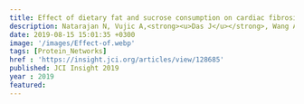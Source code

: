 ```yaml
---
title: Effect of dietary fat and sucrose consumption on cardiac fibrosis in mice and rhesus monkeys
description: Natarajan N, Vujic A,<strong><u>Das J</u></strong>, Wang A, Phu K, Kiehm S, Ricci-Blair E, Zhu A,Vaughan K, Colman R, Mattison J, Lee R
date: 2019-08-15 15:01:35 +0300
image: '/images/Effect-of.webp'
tags: [Protein_Networks]
href : 'https://insight.jci.org/articles/view/128685'
published: JCI Insight 2019
year : 2019
featured:
---
```

